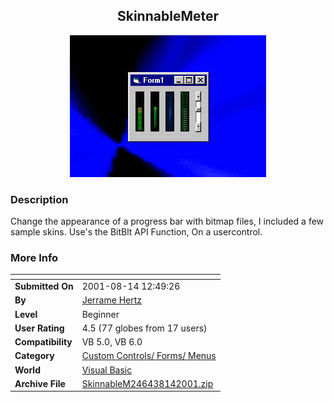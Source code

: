 ﻿<div align="center">

## SkinnableMeter

<img src="PIC2001430821124092.jpg">
</div>

### Description

Change the appearance of a progress bar with bitmap files, I included a few sample skins. Use's the BitBlt API Function, On a usercontrol.
 
### More Info
 


<span>             |<span>
---                |---
**Submitted On**   |2001-08-14 12:49:26
**By**             |[Jerrame Hertz](https://github.com/Planet-Source-Code/PSCIndex/blob/master/ByAuthor/jerrame-hertz.md)
**Level**          |Beginner
**User Rating**    |4.5 (77 globes from 17 users)
**Compatibility**  |VB 5\.0, VB 6\.0
**Category**       |[Custom Controls/ Forms/  Menus](https://github.com/Planet-Source-Code/PSCIndex/blob/master/ByCategory/custom-controls-forms-menus__1-4.md)
**World**          |[Visual Basic](https://github.com/Planet-Source-Code/PSCIndex/blob/master/ByWorld/visual-basic.md)
**Archive File**   |[SkinnableM246438142001\.zip](https://github.com/Planet-Source-Code/jerrame-hertz-skinnablemeter__1-22810/archive/master.zip)








